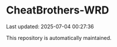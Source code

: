 # CheatBrothers-WRD

Last updated: 2025-07-04 00:27:36

This repository is automatically maintained.
